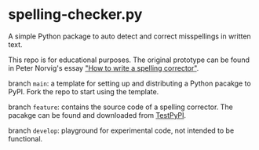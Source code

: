 # spelling-checker.py
A simple Python package to auto detect and correct misspellings in written text.

This repo is for educational purposes. The original prototype can be found in Peter Norvig's essay ["How to write a spelling corrector"](http://norvig.com/spell-correct.html).

branch `main`: a template for setting up and distributing a Python pacakge to PyPI. Fork the repo to start using the template.

branch `feature`: contains the source code of a spelling corrector. The pacakge can be found and downloaded from [TestPyPI](https://test.pypi.org/project/spellingchecker).

branch `develop`: playground for experimental code, not intended to be functional.
